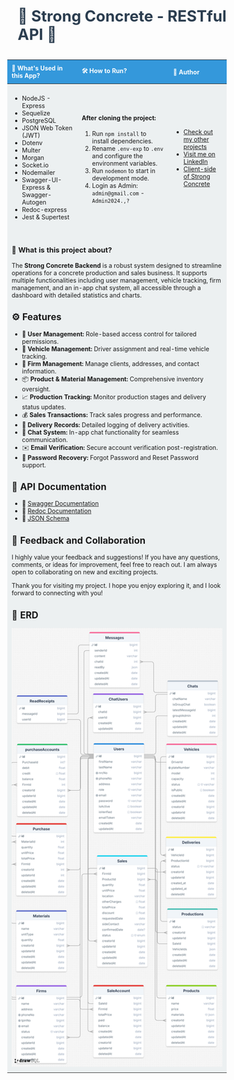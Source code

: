 <div id="user-content-toc" align="center">
  <ul align="left">
    <summary><h1 style="display: inline-block; font-size: 2.5em; color: #2c3e50;">🚧 Strong Concrete - RESTful API 🚧</h1></summary>
  </ul>
</div>

<table style="width:100%; border-collapse: collapse; text-align: left;">
  <thead>
    <tr>
      <th style="padding: 10px; background-color: #3498db; color: white;">🚀 What's Used in this App?</th>
      <th style="padding: 10px; background-color: #3498db; color: white;">🛠️ How to Run?</th>
      <th style="padding: 10px; background-color: #3498db; color: white;">👤 Author</th>
    </tr>
  </thead>
  <tbody>
    <tr>
      <td style="padding: 10px; background-color: #ecf0f1;">
        <ul>
          <li>NodeJS - Express</li>
          <li>Sequelize</li>
          <li>PostgreSQL</li>
          <li>JSON Web Token (JWT)</li>
          <li>Dotenv</li>
          <li>Multer</li>
          <li>Morgan</li>
          <li>Socket.io</li>
          <li>Nodemailer</li>
          <li>Swagger-UI-Express & Swagger-Autogen</li>
          <li>Redoc-express</li>
          <li>Jest & Supertest</li>
        </ul>
      </td>
      <td style="padding: 10px; background-color: #ecf0f1;">
        <h4>After cloning the project:</h4>
        <ol>
          <li>Run <code>npm install</code> to install dependencies.</li>
          <li>Rename <code>.env-exp</code> to <code>.env</code> and configure the environment variables.</li>
          <li>Run <code>nodemon</code> to start in development mode.</li>
          <li>Login as Admin: <code>admin@gmail.com</code> - <code>Admin2024.,?</code></li>
        </ol>
      </td>
      <td style="padding: 10px; background-color: #ecf0f1;">
        <ul>
          <li><a href="https://github.com/AliDurul" target="_blank">Check out my other projects</a></li>
          <li><a href="https://www.linkedin.com/in/ali-durul/" target="_blank">Visit me on LinkedIn</a></li>
          <li><a href="https://github.com/AliDurul/Strong_concrete_Frontend" target="_blank">Client-side of Strong Concrete</a></li>
        </ul>
      </td>
    </tr>
    <tr>
      <td colspan="3" style="padding: 10px; background-color: #ecf0f1;">
        <h3>🌟 What is this project about?</h3>
           <p>
      The <strong>Strong Concrete Backend</strong> is a robust system designed to streamline operations for a concrete production and sales business. It supports multiple functionalities including user management, vehicle tracking, firm management, and an in-app chat system, all accessible through a dashboard with detailed statistics and charts.
    </p>
    <h2>⚙️ Features</h2>
    <ul>
        <li>👥 <strong>User Management:</strong> Role-based access control for tailored permissions.</li>
        <li>🚛 <strong>Vehicle Management:</strong> Driver assignment and real-time vehicle tracking.</li>
        <li>🏢 <strong>Firm Management:</strong> Manage clients, addresses, and contact information.</li>
        <li>📦 <strong>Product & Material Management:</strong> Comprehensive inventory oversight.</li>
        <li>📈 <strong>Production Tracking:</strong> Monitor production stages and delivery status updates.</li>
        <li>💰 <strong>Sales Transactions:</strong> Track sales progress and performance.</li>
        <li>📑 <strong>Delivery Records:</strong> Detailed logging of delivery activities.</li>
        <li>💬 <strong>Chat System:</strong> In-app chat functionality for seamless communication.</li>
        <li>✉️ <strong>Email Verification:</strong> Secure account verification post-registration.</li>
        <li>🔐 <strong>Password Recovery:</strong> Forgot Password and Reset Password support.</li>
    </ul>
    <h2>📄 API Documentation</h2>
    <ul>
        <li>📘 <a href="https://strong-concrete-backend-220e.onrender.com/documents/swagger/" target="_blank">Swagger Documentation</a></li>
        <li>📙 <a href="https://strong-concrete-backend-220e.onrender.com/documents/redoc/" target="_blank">Redoc Documentation</a></li>
        <li>📄 <a href="https://strong-concrete-backend-220e.onrender.com/documents/json" target="_blank">JSON Schema</a></li>
    </ul>
         <h2>💬 Feedback and Collaboration</h2>
          <p> I highly value your feedback and suggestions! If you have any questions, comments, or ideas for improvement,
          feel free to reach out. I am always open to collaborating on new and exciting projects. </p>
          <p> Thank you for visiting my project. I hope you enjoy exploring it, and I look forward to connecting with you! </p>
         <h2>💠 ERD</h2>
         <div align="center">
          <img src="./ERD.png" alt="ERD Diagram" style="max-width: 100%; height: auto;">
        </div>
      </td>
    </tr>
  </tbody>
</table>
